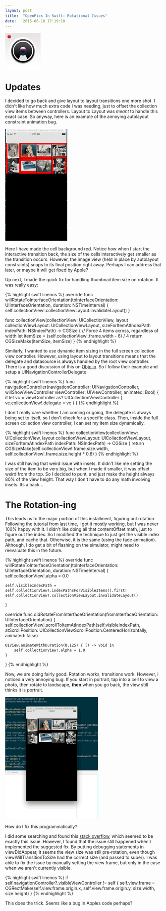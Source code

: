 ```yaml
---
layout: post
title:  "OpenPics In Swift: Rotational Issues"
date:   2015-06-18 17:19:10
---
```


![openpics](/assets/openpics/openpics_icon.png)

# Updates

I decided to go back and give layout to layout transitions one more shot.  I didn't like how much extra code I was needing, just to offset the collection view items between controllers.  Layout to Layout was _meant_ to handle this exact case.  So anyway, here is an example of the annoying autolayout constraint animation bug.

![layout_to_layout](/assets/openpics/layout_to_layout_bug.gif)

Here I have made the cell background red.  Notice how when I start the interactive transition back, the size of the cells interactively get smaller as the transition occurs.  However, the image view (held in place by autolayout constraints) snaps to its final position right away.  Perhaps I can address that later, or maybe it will get fixed by Apple?

Up next, I made the quick fix for handling thumbnail item size on rotation.  It was really easy:

{% highlight swift linenos %}
override func willRotateToInterfaceOrientation(toInterfaceOrientation: UIInterfaceOrientation, duration: NSTimeInterval) {
    self.collectionView!.collectionViewLayout.invalidateLayout()
}

func collectionView(collectionView: UICollectionView, layout collectionViewLayout: UICollectionViewLayout, sizeForItemAtIndexPath indexPath: NSIndexPath) -> CGSize {
    // Force 4 items across, regardless of width
    let itemSize = (self.collectionView!.frame.width - 6) / 4
    return CGSizeMake(itemSize, itemSize)
}
{% endhighlight %}

Similarly, I wanted to use dynamic item sizing in the full screen collection view controller.  However, using layout to layout transitions means that the delegate and datasource is always handled by the root view controller.  There is a good discussion of this on [Objc.io](http://www.objc.io/issues/12-animations/collectionview-animations/).  So I follow their example and setup a UINavigationControllerDelegate.

{% highlight swift linenos %}
func navigationController(navigationController: UINavigationController, willShowViewController viewController: UIViewController, animated: Bool) {
    if let vc = viewController as? UICollectionViewController {
        vc.collectionView!.delegate = vc
    }
}
{% endhighlight %}

I don't really care whether I am coming or going, the delegate is always being set to itself, so I don't check for a specific class.  Then, inside the full screen collection view controller, I can set my item size dynamically.

{% highlight swift linenos %}
func collectionView(collectionView: UICollectionView, layout collectionViewLayout: UICollectionViewLayout, sizeForItemAtIndexPath indexPath: NSIndexPath) -> CGSize {
    return CGSizeMake(self.collectionView!.frame.size.width, self.collectionView!.frame.size.height * 0.8)
}
{% endhighlight %}

I was still having that weird issue with insets.  It didn't like me setting the size of the item to be very big, but when I made it smaller, it was offset weird from the top.  So I decided to punt, and just make the height always 80% of the view height.  That way I don't have to do any math involving insets.  Its a hack...

# The Rotation-ing

This leads us to the major portion of this installment, figuring out rotation.  Following the [tutorial](http://adoptioncurve.net/archives/2013/04/creating-a-paged-photo-gallery-with-a-uicollectionview/) from last time, I got it mostly working, but I was never 100% happy with it.  I didn't like doing all that contentOffset math, just to figure out the index.  So I modified the technique to just get the visible index path, and cache that.  Otherwise, it is the same (using the fade animation).  Although, I do get a bit of flashing on the simulator, might need to reevaluate this in the future.

{% highlight swift linenos %}
override func willRotateToInterfaceOrientation(toInterfaceOrientation: UIInterfaceOrientation, duration: NSTimeInterval) {
    self.collectionView!.alpha = 0.0

    self.visibleIndexPath = self.collectionView!.indexPathsForVisibleItems().first!
    self.collectionView!.collectionViewLayout.invalidateLayout()
}

override func didRotateFromInterfaceOrientation(fromInterfaceOrientation: UIInterfaceOrientation) {
    self.collectionView!.scrollToItemAtIndexPath(self.visibleIndexPath, atScrollPosition: UICollectionViewScrollPosition.CenteredHorizontally, animated: false)
    
    UIView.animateWithDuration(0.125) { () -> Void in
        self.collectionView!.alpha = 1.0
    }
}
{% endhighlight %}

Now, we are doing fairly good.  Rotation works, transitions work.  However, I noticed a very annoying bug.  If you start in portrait, tap into a cell to view a photo, then rotate to landscape, **then** when you go back, the view still thinks it is portrait.

![rotate_bug](/assets/openpics/rotate_bug.gif)


How do I fix this programmatically?

I did some searching and found this [stack overflow](http://stackoverflow.com/questions/26890204/ios8-after-pushing-a-uiviewcontroller-on-a-uinavigationcontroller-and-rotating), which seemed to be exactly this issue.  However, I found that the issue still happened when I implemented the suggested fix.  By putting debugging statements in viewDidAppear, it seems the view size was still pre-rotation, even though viewWillTransitionToSize had the correct size (and passed to super).  I was able to fix the issue by manually setting the view frame, but only in the case when we aren't currently visible.

{% highlight swift linenos %}
if self.navigationController?.visibleViewController != self {
    self.view.frame = CGRectMake(self.view.frame.origin.x, self.view.frame.origin.y, size.width, size.height)
}
{% endhighlight %}

This does the trick.  Seems like a bug in Apples code perhaps?